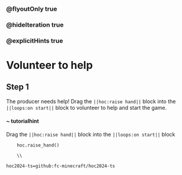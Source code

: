 ### @flyoutOnly true
### @hideIteration true
### @explicitHints true

# Volunteer to help

## Step 1
The producer needs help! Drag the ``||hoc:raise hand||`` block into the ``||loops:on start||`` block to volunteer to help and start the game.
#### ~ tutorialhint
Drag the ``||hoc:raise hand||`` block into the ``||loops:on start||`` block


```ghost
    hoc.raise_hand()
```
```template
    \\
```

```package
hoc2024-ts=github:fc-minecraft/hoc2024-ts
```